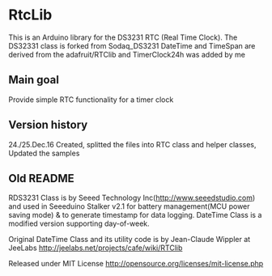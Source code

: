 # RtcLib

This is an Arduino library for the DS3231 RTC (Real Time Clock).
The DS32331 class is forked from Sodaq_DS3231
DateTime and TimeSpan are derived from the adafruit/RTClib
and TimerClock24h was added by me

## Main goal
Provide simple RTC functionality for a timer clock 

## Version history
24./25.Dec.16	Created, splitted the files into RTC class and helper classes,
				Updated the samples


## Old README

RDS3231 Class is by Seeed Technology Inc(http://www.seeedstudio.com) and used
in Seeeduino Stalker v2.1 for battery management(MCU power saving mode)
& to generate timestamp for data logging. DateTime Class is a modified
version supporting day-of-week.

Original DateTime Class and its utility code is by Jean-Claude Wippler at JeeLabs
http://jeelabs.net/projects/cafe/wiki/RTClib 

Released under MIT License http://opensource.org/licenses/mit-license.php

